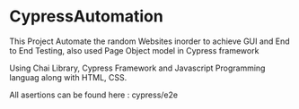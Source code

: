 # CypressAutomation

This Project  Automate the random Websites inorder to achieve GUI and End to End Testing, also used Page Object model in Cypress framework

Using Chai Library, Cypress Framework and Javascript Programming languag along with HTML, CSS. 

All asertions can be found here : cypress/e2e

